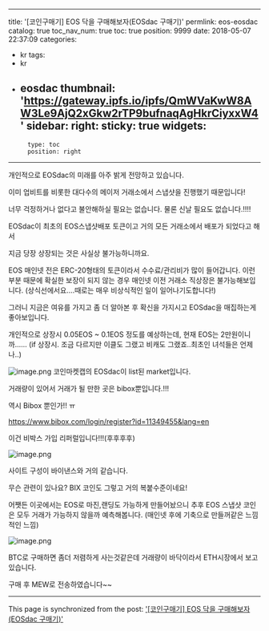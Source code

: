
---
title: '[코인구매기] EOS 닥을 구매해보자(EOSdac 구매기)'
permlink: eos-eosdac
catalog: true
toc_nav_num: true
toc: true
position: 9999
date: 2018-05-07 22:37:09
categories:
- kr
tags:
- kr
- eosdac
thumbnail: 'https://gateway.ipfs.io/ipfs/QmWVaKwW8AW3Le9AjQ2xGkw2rTP9bufnaqAgHkrCiyxxW4'
sidebar:
    right:
        sticky: true
widgets:
    -
        type: toc
        position: right
---


개인적으로 EOSdac의 미래를 아주 밝게 전망하고 있습니다.

이미 업비트를 비롯한 대다수의 메이저 거래소에서 스냅샷을 진행했기 때문입니다!

너무 걱정하거나 없다고 불안해하실 필요는 없습니다. 물론  신날 필요도 없습니다.!!!!

EOSdac이 최초의 EOS스냅샷배포 토큰이고 거의 모든 거래소에서 배포가 되었다고 해서 

지금 당장 상장되는 것은 사실상 불가능하니까요.

EOS 매인넷 전은 ERC-20형태의 토큰이라서 수수료/관리비가 많이 들어갑니다. 이런 부분 때문에 확실한 보장이 되지 않는 경우 매인넷 이전 거래소 직상장은 불가능해보입니다.
(상식선에서요....때로는 매우 비상식적인 일이 일어나기도합니다!)

그러니 지금은 여유를 가지고 좀 더 알아본 후 확신을 가지시고 EOSdac을 매집하는게 좋아보입니다.

개인적으로 상장시 0.05EOS ~ 0.1EOS 정도를 예상하는데, 현재 EOS는 2만원이니까......
(if 상장시. 조금 다르지만 이클도 그랬고 비캐도 그랬죠..최초인 녀석들은 언제나..)

![image.png](https://gateway.ipfs.io/ipfs/QmWVaKwW8AW3Le9AjQ2xGkw2rTP9bufnaqAgHkrCiyxxW4)
 코인마켓캡의 EOSdac이 list된 market입니다.

거래량이 있어서 거래가 될 만한 곳은 bibox뿐입니다.!!!

역시 Bibox 뿐인가!! ㅠ

https://www.bibox.com/login/register?id=11349455&lang=en

이건 비박스 가입 리퍼럴입니다!!!(후후후후)

![image.png](https://gateway.ipfs.io/ipfs/QmdAqEMvzN9koh2c6iBGBod3wbyEywZL1kRb2cjVnNvPE8)

사이트 구성이 바이낸스와 거의 같습니다. 

무슨 관련이 있나요? BIX 코인도 그렇고 거의 복붙수준이네요!

어쨋든 이곳에서는 EOS로 마진,랜딩도 가능하게 만들어놨으니 추후  EOS 스냅샷 코인은 모두 거래가 가능하지 않을까 예측해봅니다. (매인넷 후에 기축으로 만들꺼같은 느낌적인 느낌)

![image.png](https://gateway.ipfs.io/ipfs/QmVD4JDY4q5PJqyRuURxraSGXAWoEZ9qAZrFjApCuQntXi)

BTC로 구매하면 좀더 저렴하게 사는것같은데 거래량이 바닥이라서 ETH시장에서 보고 있습니다.

구매 후 MEW로 전송하였습니다~~

- - -

This page is synchronized from the post: ['[코인구매기] EOS 닥을 구매해보자(EOSdac 구매기)'](https://steemit.com/@virus707/eos-eosdac)
